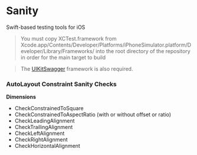 Sanity
======

Swift-based testing tools for iOS


> You must copy XCTest.framework from Xcode.app/Contents/Developer/Platforms/iPhoneSimulator.platform/Developer/Library/Frameworks/ into the root directory of the repository in order for the main target to build

> The [UIKitSwagger](https://github.com/samodom/UIKitSwagger) framework is also required.


### AutoLayout Constraint Sanity Checks

**Dimensions**
 - CheckConstrainedToSquare
 - CheckConstrainedToAspectRatio (with or without offset or ratio)
 - CheckLeadingAlignment
 - CheckTrailingAlignment
 - CheckLeftAlignment
 - CheckRightAlignment
 - CheckHorizontalAlignment
